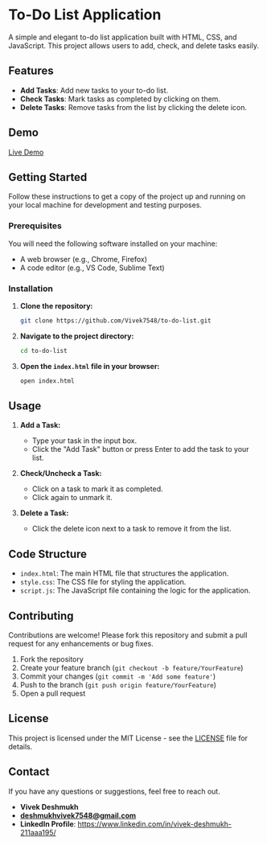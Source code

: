 # To-Do List Application

A simple and elegant to-do list application built with HTML, CSS, and JavaScript. This project allows users to add, check, and delete tasks easily.

## Features

- **Add Tasks**: Add new tasks to your to-do list.
- **Check Tasks**: Mark tasks as completed by clicking on them.
- **Delete Tasks**: Remove tasks from the list by clicking the delete icon.



## Demo

[Live Demo]([https://your-demo-link.com](https://todo-list-opal-five.vercel.app/))

## Getting Started

Follow these instructions to get a copy of the project up and running on your local machine for development and testing purposes.

### Prerequisites

You will need the following software installed on your machine:

- A web browser (e.g., Chrome, Firefox)
- A code editor (e.g., VS Code, Sublime Text)

### Installation

1. **Clone the repository:**
    ```bash
    git clone https://github.com/Vivek7548/to-do-list.git
    ```

2. **Navigate to the project directory:**
    ```bash
    cd to-do-list
    ```

3. **Open the `index.html` file in your browser:**
    ```bash
    open index.html
    ```

## Usage

1. **Add a Task:**
   - Type your task in the input box.
   - Click the "Add Task" button or press Enter to add the task to your list.

2. **Check/Uncheck a Task:**
   - Click on a task to mark it as completed.
   - Click again to unmark it.

3. **Delete a Task:**
   - Click the delete icon next to a task to remove it from the list.

## Code Structure

- `index.html`: The main HTML file that structures the application.
- `style.css`: The CSS file for styling the application.
- `script.js`: The JavaScript file containing the logic for the application.

## Contributing

Contributions are welcome! Please fork this repository and submit a pull request for any enhancements or bug fixes.

1. Fork the repository
2. Create your feature branch (`git checkout -b feature/YourFeature`)
3. Commit your changes (`git commit -m 'Add some feature'`)
4. Push to the branch (`git push origin feature/YourFeature`)
5. Open a pull request

## License

This project is licensed under the MIT License - see the [LICENSE](LICENSE) file for details.

## Contact

If you have any questions or suggestions, feel free to reach out.

- **Vivek Deshmukh**
- **deshmukhvivek7548@gmail.com**
- **LinkedIn Profile**:  https://www.linkedin.com/in/vivek-deshmukh-211aaa195/

